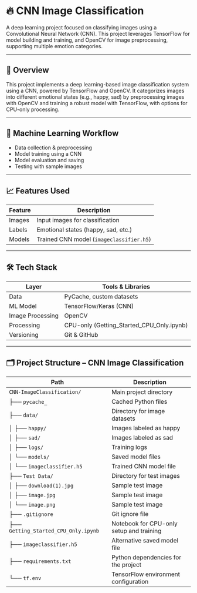 # 🔥 CNN Image Classification

A deep learning project focused on classifying images using a Convolutional Neural Network (CNN). This project leverages TensorFlow for model building and training, and OpenCV for image preprocessing, supporting multiple emotion categories.

---

## 📌 Overview

This project implements a deep learning-based image classification system using a CNN, powered by TensorFlow and OpenCV. It categorizes images into different emotional states (e.g., happy, sad) by preprocessing images with OpenCV and training a robust model with TensorFlow, with options for CPU-only processing.

---

## 🧠 Machine Learning Workflow

- Data collection & preprocessing
- Model training using a CNN
- Model evaluation and saving
- Testing with sample images

---

## 📈 Features Used

| Feature     | Description                       |
|-------------|-----------------------------------|
| Images      | Input images for classification   |
| Labels      | Emotional states (happy, sad, etc.)|
| Models      | Trained CNN model (`imageclassifier.h5`) |

---

## 🛠 Tech Stack

| Layer       | Tools & Libraries                  |
|-------------|------------------------------------|
| Data        | PyCache, custom datasets           |
| ML Model    | TensorFlow/Keras (CNN)             |
| Image Processing | OpenCV                       |
| Processing  | CPU-only (Getting_Started_CPU_Only.ipynb) |
| Versioning  | Git & GitHub                       |

---

## 🗂 Project Structure – CNN Image Classification

| Path                        | Description                                                  |
|-----------------------------|--------------------------------------------------------------|
| `CNN-ImageClassification/` | Main project directory                                      |
| ├── `pycache_`             | Cached Python files                                         |
| ├── `data/`                | Directory for image datasets                                |
| │   ├── `happy/`           | Images labeled as happy                                     |
| │   ├── `sad/`             | Images labeled as sad                                       |
| │   ├── `logs/`            | Training logs                                               |
| │   └── `models/`          | Saved model files                                           |
| │       └── `imageclassifier.h5` | Trained CNN model file                        |
| ├── `Test Data/`           | Directory for test images                                   |
| │   ├── `download(1).jpg`  | Sample test image                                           |
| │   ├── `image.jpg`        | Sample test image                                           |
| │   └── `image.png`        | Sample test image                                           |
| ├── `.gitignore`           | Git ignore file                                             |
| ├── `Getting_Started_CPU_Only.ipynb` | Notebook for CPU-only setup and training    |
| ├── `imageclassifier.h5`   | Alternative saved model file                                |
| ├── `requirements.txt`     | Python dependencies for the project                         |
| └── `tf.env`               | TensorFlow environment configuration                        |
